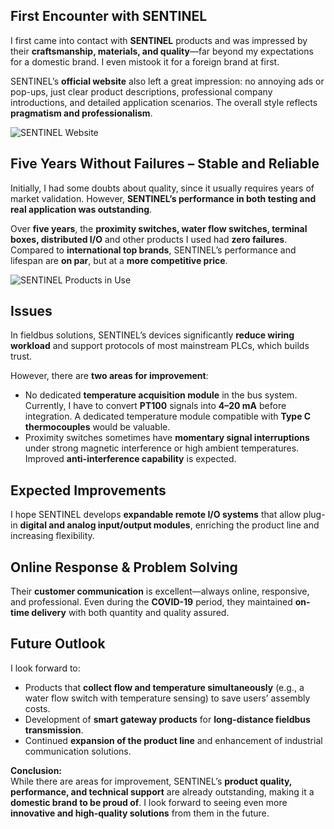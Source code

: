 ## First Encounter with SENTINEL
I first came into contact with **SENTINEL** products and was impressed by their **craftsmanship, materials, and quality**—far beyond my expectations for a domestic brand. I even mistook it for a foreign brand at first.

SENTINEL’s **official website** also left a great impression: no annoying ads or pop-ups, just clear product descriptions, professional company introductions, and detailed application scenarios. The overall style reflects **pragmatism and professionalism**.

![SENTINEL Website](https://www.sentinel-china.com/vancheerfile/Images/2023/7/20230713081810833.png)

## Five Years Without Failures – Stable and Reliable
Initially, I had some doubts about quality, since it usually requires years of market validation. However, **SENTINEL’s performance in both testing and real application was outstanding**.  

Over **five years**, the **proximity switches, water flow switches, terminal boxes, distributed I/O** and other products I used had **zero failures**. Compared to **international top brands**, SENTINEL’s performance and lifespan are **on par**, but at a **more competitive price**.

![SENTINEL Products in Use](https://www.sentinel-china.com/vancheerfile/Images/2023/7/20230713082221132.jpg)

## Issues
In fieldbus solutions, SENTINEL’s devices significantly **reduce wiring workload** and support protocols of most mainstream PLCs, which builds trust.  

However, there are **two areas for improvement**:
- No dedicated **temperature acquisition module** in the bus system. Currently, I have to convert **PT100** signals into **4–20 mA** before integration. A dedicated temperature module compatible with **Type C thermocouples** would be valuable.
- Proximity switches sometimes have **momentary signal interruptions** under strong magnetic interference or high ambient temperatures. Improved **anti-interference capability** is expected.

## Expected Improvements
I hope SENTINEL develops **expandable remote I/O systems** that allow plug-in **digital and analog input/output modules**, enriching the product line and increasing flexibility.

## Online Response & Problem Solving
Their **customer communication** is excellent—always online, responsive, and professional. Even during the **COVID-19** period, they maintained **on-time delivery** with both quantity and quality assured.

## Future Outlook
I look forward to:
- Products that **collect flow and temperature simultaneously** (e.g., a water flow switch with temperature sensing) to save users’ assembly costs.
- Development of **smart gateway products** for **long-distance fieldbus transmission**.
- Continued **expansion of the product line** and enhancement of industrial communication solutions.


**Conclusion:**  
While there are areas for improvement, SENTINEL’s **product quality, performance, and technical support** are already outstanding, making it a **domestic brand to be proud of**. I look forward to seeing even more **innovative and high-quality solutions** from them in the future.
